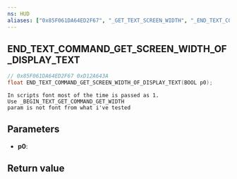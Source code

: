```yaml
---
ns: HUD
aliases: ["0x85F061DA64ED2F67", "_GET_TEXT_SCREEN_WIDTH", "_END_TEXT_COMMAND_GET_WIDTH"]
---
```

## END_TEXT_COMMAND_GET_SCREEN_WIDTH_OF_DISPLAY_TEXT

```c
// 0x85F061DA64ED2F67 0xD12A643A
float END_TEXT_COMMAND_GET_SCREEN_WIDTH_OF_DISPLAY_TEXT(BOOL p0);
```

```
In scripts font most of the time is passed as 1.
Use _BEGIN_TEXT_GET_COMMAND_GET_WIDTH
param is not font from what i've tested
```

## Parameters
* **p0**: 

## Return value
